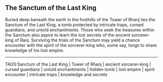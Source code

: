 ## The Sanctum of the Last King

Buried deep beneath the earth in the foothills of the Tower of Rhanj lies the Sanctum of the Last King, a tomb protected by intricate traps, cursed guardians, and untold enchantments. Those who seek the treasures within the Sanctum also aspire to learn the lost secrets of the ancient sorcerer-king of Ranj. Surviving the trials of the Sanctum may yield a chance encounter with the spirit of the sorcerer-king who, some say, longs to share knowledge of his lost empire.


---

TAGS:Sanctum of the Last King | Tower of Rhanj | ancient sorcerer-king | cursed guardians | untold enchantments | hidden tomb | lost empire | spirit encounter | intricate traps | knowledge and secrets
